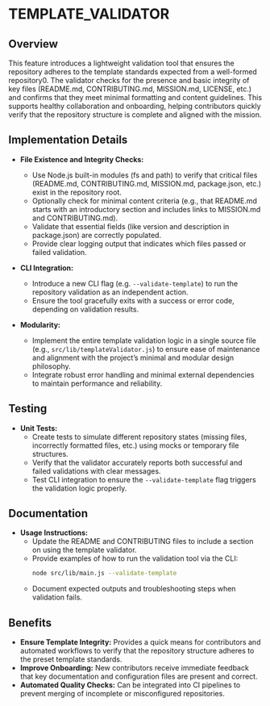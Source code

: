 # TEMPLATE_VALIDATOR

## Overview
This feature introduces a lightweight validation tool that ensures the repository adheres to the template standards expected from a well-formed repository0. The validator checks for the presence and basic integrity of key files (README.md, CONTRIBUTING.md, MISSION.md, LICENSE, etc.) and confirms that they meet minimal formatting and content guidelines. This supports healthy collaboration and onboarding, helping contributors quickly verify that the repository structure is complete and aligned with the mission.

## Implementation Details
- **File Existence and Integrity Checks:**
  - Use Node.js built-in modules (fs and path) to verify that critical files (README.md, CONTRIBUTING.md, MISSION.md, package.json, etc.) exist in the repository root.
  - Optionally check for minimal content criteria (e.g., that README.md starts with an introductory section and includes links to MISSION.md and CONTRIBUTING.md).
  - Validate that essential fields (like version and description in package.json) are correctly populated.
  - Provide clear logging output that indicates which files passed or failed validation.

- **CLI Integration:**
  - Introduce a new CLI flag (e.g. `--validate-template`) to run the repository validation as an independent action.
  - Ensure the tool gracefully exits with a success or error code, depending on validation results.

- **Modularity:**
  - Implement the entire template validation logic in a single source file (e.g., `src/lib/templateValidator.js`) to ensure ease of maintenance and alignment with the project’s minimal and modular design philosophy.
  - Integrate robust error handling and minimal external dependencies to maintain performance and reliability.

## Testing
- **Unit Tests:**
  - Create tests to simulate different repository states (missing files, incorrectly formatted files, etc.) using mocks or temporary file structures.
  - Verify that the validator accurately reports both successful and failed validations with clear messages.
  - Test CLI integration to ensure the `--validate-template` flag triggers the validation logic properly.

## Documentation
- **Usage Instructions:**
  - Update the README and CONTRIBUTING files to include a section on using the template validator.
  - Provide examples of how to run the validation tool via the CLI:
    ```bash
    node src/lib/main.js --validate-template
    ```
  - Document expected outputs and troubleshooting steps when validation fails.

## Benefits
- **Ensure Template Integrity:** Provides a quick means for contributors and automated workflows to verify that the repository structure adheres to the preset template standards.
- **Improve Onboarding:** New contributors receive immediate feedback that key documentation and configuration files are present and correct.
- **Automated Quality Checks:** Can be integrated into CI pipelines to prevent merging of incomplete or misconfigured repositories.
